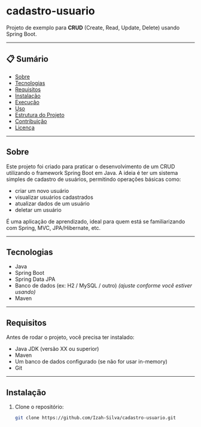 # cadastro-usuario

Projeto de exemplo para **CRUD** (Create, Read, Update, Delete) usando Spring Boot.

---

## 📋 Sumário

- [Sobre](#sobre)  
- [Tecnologias](#tecnologias)  
- [Requisitos](#requisitos)  
- [Instalação](#instalação)  
- [Execução](#execução)  
- [Uso](#uso)  
- [Estrutura do Projeto](#estrutura-do-projeto)  
- [Contribuição](#contribuição)  
- [Licença](#licença)  

---

## Sobre

Este projeto foi criado para praticar o desenvolvimento de um CRUD utilizando o framework Spring Boot em Java. A ideia é ter um sistema simples de cadastro de usuários, permitindo operações básicas como:

- criar um novo usuário  
- visualizar usuários cadastrados  
- atualizar dados de um usuário  
- deletar um usuário  

É uma aplicação de aprendizado, ideal para quem está se familiarizando com Spring, MVC, JPA/Hibernate, etc.

---

## Tecnologias

- Java  
- Spring Boot  
- Spring Data JPA  
- Banco de dados (ex: H2 / MySQL / outro) *(ajuste conforme você estiver usando)*  
- Maven  

---

## Requisitos

Antes de rodar o projeto, você precisa ter instalado:

- Java JDK (versão XX ou superior)  
- Maven  
- Um banco de dados configurado (se não for usar in-memory)  
- Git  

---

## Instalação

1. Clone o repositório:

   ```bash
   git clone https://github.com/Izah-Silva/cadastro-usuario.git
